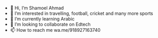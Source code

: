 - 👋 Hi, I’m Shamoel Ahmad
- 👀 I’m interested in travelling, football, cricket and many more sports
- 🌱 I’m currently learning Arabic
- 💞️ I’m looking to collaborate on Edtech
- 📫 How to reach me wa.me/918927163740

<!---
sham-flow/sham-flow is a ✨ special ✨ repository because its `README.md` (this file) appears on your GitHub profile.
You can click the Preview link to take a look at your changes.
--->

